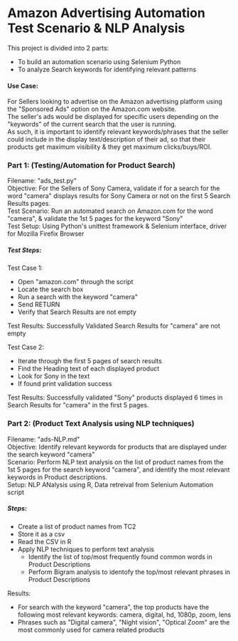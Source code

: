 # Amazon Advertising Automation Test Scenario & NLP Analysis
This project is divided into 2 parts:
- To build an automation scenario using Selenium Python
- To analyze Search keywords for identifying relevant patterns

#### Use Case:
For Sellers looking to advertise on the Amazon advertising platform using the "Sponsored Ads" option on the Amazon.com website. <br>
The seller's ads would be displayed for specific users depending on the "keywords" of the current search that the user is running. <br>
As such, it is important to identify relevant keywords/phrases that the seller could include in the display text/description of their ad, so that their products get maximum visibility & they get maximum clicks/buys/ROI.



### Part 1: (Testing/Automation for Product Search)
Filename: "ads_test.py" <br>
Objective: For the Sellers of Sony Camera, validate if for a search for the word "camera" displays results for Sony Camera or not on the first 5 Search Results pages. <br>
Test Scenario: Run an automated search on Amazon.com for the word "camera", & validate the 1st 5 pages for the keyword "Sony" <br>
Test Setup: Using Python's unittest framework & Selenium interface, driver for Mozilla Firefix Browser <br>
##### Test Steps: 
Test Case 1:
- Open "amazon.com" through the script
- Locate the search box
- Run a search with the keyword "camera"
- Send RETURN
- Verify that Search Results are not empty <br>

Test Results: Successfully Validated Search Results for "camera" are not empty


Test Case 2:
- Iterate through the first 5 pages of search results
- Find the Heading text of each displayed product
- Look for Sony in the text
- If found print validation success <br>

Test Results: Successfully validated "Sony" products displayed 6 times in Search Results for "camera" in the first 5 pages.

### Part 2: (Product Text Analysis using NLP techniques)
Filename: "ads-NLP.md" <br>
Objective: Identify relevant keywords for products that are displayed under the search keyword "camera" <br>
Scenario: Perform NLP text analysis on the list of product names from the 1st 5 pages for the search keyword "camera", and identify the most relevant keywords in Product descriptions. <br>
Setup: NLP ANalysis using R, Data retreival from Selenium Automation script <br>
##### Steps:
- Create a list of product names from TC2
- Store it as a csv
- Read the CSV in R
- Apply NLP techniques to perform text analysis
  - Identify the list of top/most frequently found common words in Product Descriptions
  - Perform Bigram analysis to identofy the top/most relevant phrases in Product Descriptions <br>

Results: 
- For search with the keyword "camera", the top products have the following most relevant keywords: camera, digital, hd, 1080p, zoom, lens
- Phrases such as "Digital camera", "Night vision", "Optical Zoom" are the most commonly used for camera related products

